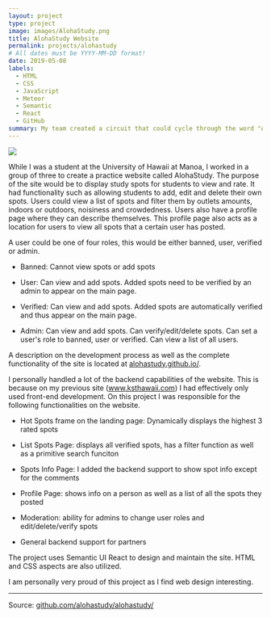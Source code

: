 ```yaml
---
layout: project
type: project
image: images/AlohaStudy.png
title: AlohaStudy Website
permalink: projects/alohastudy
# All dates must be YYYY-MM-DD format!
date: 2019-05-08
labels:
  - HTML
  - CSS
  - JavaScript
  - Meteor
  - Semantic
  - React
  - GitHub
summary: My team created a circuit that could cycle through the word "ALOHA" or "PAU" based on the input from a switch.
---
```


<img class="ui image" src="{{ site.baseurl }}/images/AlohaStudy.png">

While I was a student at the University of Hawaii at Manoa, I worked in a group of three to create a practice website called AlohaStudy. The purpose of the site would be to display study spots for students to view and rate. It had functionality such as allowing students to add, edit and delete their own spots. Users could view a list of spots and filter them by outlets amounts, indoors or outdoors, noisiness and crowdedness. Users also have a profile page where they can describe themselves. This profile page also acts as a location for users to view all spots that a certain user has posted.

A user could be one of four roles, this would be either banned, user, verified or admin.

- Banned: Cannot view spots or add spots

- User: Can view and add spots. Added spots need to be verified by an admin to appear on the main page.

- Verified: Can view and add spots. Added spots are automatically verified and thus appear on the main page.

- Admin: Can view and add spots. Can verify/edit/delete spots. Can set a user's role to banned, user or verified. Can view a list of all users.

A description on the development process as well as the complete functionality of the site is located at <a href="https://alohastudy.github.io/">alohastudy.github.io/</a>.

I personally handled a lot of the backend capabilities of the website. This is because on my previous site (<a href="http://www.ksthawaii.com/index.html">www.ksthawaii.com</a>) I had effectively only used front-end development. On this project I was responsible for the following functionalities on the website.

- Hot Spots frame on the landing page: Dynamically displays the highest 3 rated spots

- List Spots Page: displays all verified spots, has a filter function as well as a primitive search funciton

- Spots Info Page: I added the backend support to show spot info except for the comments

- Profile Page: shows info on a person as well as a list of all the spots they posted

- Moderation: ability for admins to change user roles and edit/delete/verify spots

- General backend support for partners

The project uses Semantic UI React to design and maintain the site. HTML and CSS aspects are also utilized. 

I am personally very proud of this project as I find web design interesting.
<hr>

Source: <a href="https://github.com/alohastudy/alohastudy/">github.com/alohastudy/alohastudy/</a>


